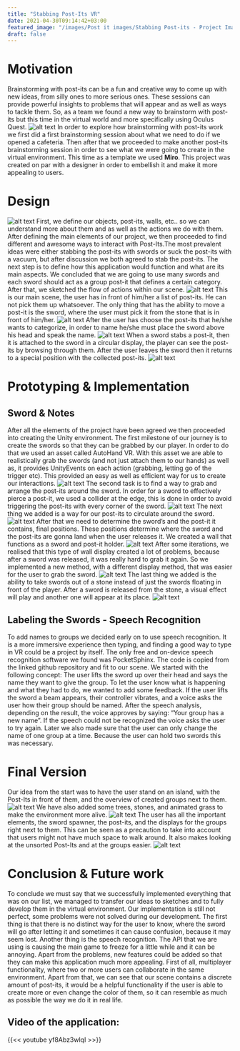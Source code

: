 ```yaml
---
title: "Stabbing Post-Its VR"
date: 2021-04-30T09:14:42+03:00
featured_image: "/images/Post it images/Stabbing Post-its - Project Image.jpg"
draft: false
---
```

Motivation
===============

Brainstorming with post-its can be a fun and creative way to come up with new ideas, from silly ones to more serious ones. These sessions can provide powerful insights to problems that will appear and as well as ways to tackle them. So, as a team we found a new way to brainstorm with post-its but this time in the virtual world and more specifically using Oculus Quest. 
![alt text](https://github.com/petrosKon/Kontrazis/blob/master/static/images/Post%20it%20images/Stabbing%20Post-its%20-%201.png?raw=true)
In order to explore how brainstorming with post-its work we first did a first brainstorming session about what we need to do if we opened a cafeteria. Then after that we proceeded to make another post-its brainstorming session in order to see what we were going to create in the virtual environment. This time as a template we used **Miro**.
This project was created on par with a designer in order to embellish it and make it more appealing to users.

Design 
===============

![alt text](https://raw.githubusercontent.com/petrosKon/Kontrazis/master/static/images/Post%20it%20images/Stabbing%20Post-its%20-%202.png)
First, we define our objects, post-its, walls, etc.. so we can understand more about them and as well as the actions we do with them. After defining the main elements of our project, we then proceeded to find different and awesome ways to interact with Post-Its.The most prevalent ideas were either stabbing the post-its with swords or suck the post-its with a vacuum, but after discussion we both agreed to stab the post-its. The next step is to define how this application would function and what are its main aspects. We concluded that we are going to use many swords and each sword should act as a group post-it that defines a certain category. After that, we sketched the flow of actions within our scene.
![alt text](https://raw.githubusercontent.com/petrosKon/Kontrazis/master/static/images/Post%20it%20images/Stabbing%20Post-its%20-%203.png)
This is our main scene, the user has in front of him/her a list of post-its. He can not pick them up whatsoever. The only thing that has the ability to move a post-it is the sword, where the user must pick it from the stone that is in front of him/her.
![alt text](https://raw.githubusercontent.com/petrosKon/Kontrazis/master/static/images/Post%20it%20images/Stabbing%20Post-its%20-%204.png)
After the user has choose the post-its that he/she wants to categorize, in order to name he/she must place the sword above his head and speak the name.
![alt text](https://raw.githubusercontent.com/petrosKon/Kontrazis/master/static/images/Post%20it%20images/Stabbing%20Post-its%20-%205.png)
When a sword stabs a post-it, then it is attached to the sword in a circular display, the player can see the post-its by browsing through them. After the user leaves the sword then it returns to a special position with the collected post-its.
![alt text](https://raw.githubusercontent.com/petrosKon/Kontrazis/master/static/images/Post%20it%20images/Stabbing%20Post-its%20-%206.png)

Prototyping & Implementation
===============

Sword & Notes
---------------

After all the elements of the project have been agreed we then proceeded into creating the Unity environment. 
The first milestone of our journey is to create the swords so that they can be grabbed by our player. In order to do that we used an asset called AutoHand VR. With this asset we are able to realistically grab the swords (and not just attach them to our hands) as well as, it provides UnityEvents on each action (grabbing, letting go of the trigger etc). This provided an easy as well as efficient way for us to create our interactions.
![alt text](https://raw.githubusercontent.com/petrosKon/Kontrazis/master/static/images/Post%20it%20images/Stabbing%20Post-its%20-%207.png)
The second task is to find a way to grab and arrange the post-its around the sword. In order for a sword to effectively pierce a post-it, we used a collider at the edge, this is done in order to avoid triggering the post-its with every corner of the sword. 
![alt text](https://raw.githubusercontent.com/petrosKon/Kontrazis/master/static/images/Post%20it%20images/Stabbing%20Post-its%20-%208.png)
The next thing we added is a way for our post-its to circulate around the sword.
![alt text](https://raw.githubusercontent.com/petrosKon/Kontrazis/master/static/images/Post%20it%20images/Stabbing%20Post-its%20-%209.png)
After that we need to determine the sword’s and the post-it it contains, final positions. These positions determine where the sword and the post-its are gonna land when the user releases it. We created a wall that functions as a sword and post-it holder.
![alt text](https://raw.githubusercontent.com/petrosKon/Kontrazis/master/static/images/Post%20it%20images/Stabbing%20Post-its%20-%2010.png)
After some iterations, we realised that this type of wall display created a lot of problems, because after a sword was released, it was really hard to grab it again. So we implemented a new method, with a different display method, that was easier for the user to grab the sword.
![alt text](https://raw.githubusercontent.com/petrosKon/Kontrazis/master/static/images/Post%20it%20images/Stabbing%20Post-its%20-%2011.png)
The last thing we added is the ability to take swords out of a stone instead of just the swords floating in front of the player. After a sword is released from the stone, a visual effect will play and another one will appear at its place.
![alt text](https://raw.githubusercontent.com/petrosKon/Kontrazis/master/static/images/Post%20it%20images/Stabbing%20Post-its%20-%2012.png)

Labeling the Swords - Speech Recognition
---------------

To add names to groups we decided early on to use speech recognition. It is a more immersive experience then typing, and finding a good way to type in VR could be a project by itself. The only free and on-device speech recognition software we found was PocketSphinx. The code is copied from the linked github repository and fit to our scene.
We started with the following concept: The user lifts the sword up over their head and says the name they want to give the group. To let the user know what is happening and what they had to do, we wanted to add some feedback. If the user lifts the sword a beam appears, their controller vibrates, and a voice asks the user how their group should be named. After the speech analysis, depending on the result, the voice approves by saying: “Your group has a new name”. If the speech could not be recognized the voice asks the user to try again. 
Later we also made sure that the user can only change the name of one group at a time. Because the user can hold two swords this was necessary. 

Final Version
===============

Our idea from the start was to have the user stand on an island, with the Post-Its in front of them, and the overview of created groups next to them.
![alt text](https://raw.githubusercontent.com/petrosKon/Kontrazis/master/static/images/Post%20it%20images/Stabbing%20Post-its%20-%2013.jpg)
We have also added some trees, stones, and animated grass to make the environment more alive.
![alt text](https://raw.githubusercontent.com/petrosKon/Kontrazis/master/static/images/Post%20it%20images/Stabbing%20Post-its%20-%2014.png)
The user has all the important elements, the sword spawner, the post-its, and the displays for the groups right next to them. This can be seen as a precaution to take into account that users might not have much space to walk around. It also makes looking at the unsorted Post-Its and at the groups easier. 
![alt text](https://raw.githubusercontent.com/petrosKon/Kontrazis/master/static/images/Post%20it%20images/Stabbing%20Post-its%20-%2015.png)

Conclusion & Future work
===============


To conclude we must say that we successfully implemented everything that was on our list, we managed to transfer our ideas to sketches and to fully develop them in the virtual environment. Our implementation is still not perfect, some problems were not solved during our development.
The first thing is that there is no distinct way for the user to know, where the sword will go after letting it and sometimes it can cause confusion, because it may seem lost. Another thing is the speech recognition. The API that we are using is causing the main game to freeze for a little while and it can be annoying.
Apart from the problems, new features could be added so that they can make this application much more appealing. First of all, multiplayer functionality, where two or more users can collaborate in the same environment. Apart from that, we can see that our scene contains a discrete amount of post-its, it would be a helpful functionality if the user is able to create more or even change the color of them, so it can resemble as much as possible the way we do it in real life.

Video of the application:
---------------

{{<< youtube yf8Abz3wlqI >>}}
